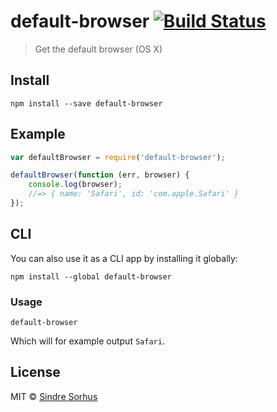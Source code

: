 # default-browser [![Build Status](https://travis-ci.org/sindresorhus/default-browser.png?branch=master)](http://travis-ci.org/sindresorhus/default-browser)

> Get the default browser (OS X)


## Install

```
npm install --save default-browser
```


## Example

```js
var defaultBrowser = require('default-browser');

defaultBrowser(function (err, browser) {
	console.log(browser);
	//=> { name: 'Safari', id: 'com.apple.Safari' }
});
```


## CLI

You can also use it as a CLI app by installing it globally:

```
npm install --global default-browser
```

### Usage

```
default-browser
```

Which will for example output `Safari`.


## License

MIT © [Sindre Sorhus](http://sindresorhus.com)
